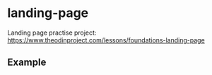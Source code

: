 # landing-page
Landing page practise project: https://www.theodinproject.com/lessons/foundations-landing-page

## Example

